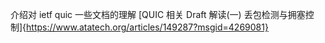 介绍对 ietf quic 一些文档的理解
[QUIC 相关 Draft 解读(一) 丢包检测与拥塞控制]{https://www.atatech.org/articles/149287?msgid=4269081}
